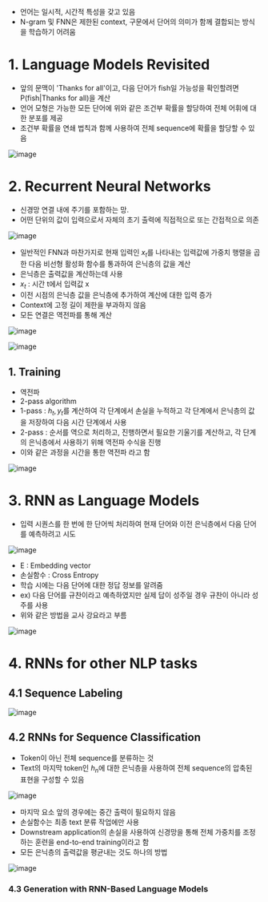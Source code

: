 - 언어는 일시적, 시간적 특성을 갖고 있음
- N-gram 및 FNN은 제한된 context, 구문에서 단어의 의미가 함께 결합되는 방식을 학습하기 어려움

# 1. Language Models Revisited
- 앞의 문맥이 'Thanks for all'이고, 다음 단어가 fish일 가능성을 확인할려면 P(fish|Thanks for all)을 계산
- 언어 모형은 가능한 모든 단어에 위와 같은 조건부 확률을 할당하여 전체 어휘에 대한 분포를 제공
- 조건부 확률을 연쇄 법칙과 함께 사용하여 전체 sequence에 확률을 할당할 수 있음

![image](https://user-images.githubusercontent.com/80622859/202709474-bef8d049-bd22-410e-a80c-498cd25733de.png)

# 2. Recurrent Neural Networks
- 신경망 연결 내에 주기를 포함하는 망.
- 어떤 단위의 값이 입력으로서 자체의 초기 출력에 직접적으로 또는 간접적으로 의존

![image](https://user-images.githubusercontent.com/80622859/202709688-3d4f9ced-fdeb-421b-8696-f4bf37fcf9b0.png)

- 일반적인 FNN과 마찬가지로 현재 입력인 $x_t$를 나타내는 입력값에 가중치 행렬을 곱한 다음 비선형 활성화 함수를 통과하여 은닉층의 값을 계산
- 은닉층은 출력값을 계산하는데 사용
- $x_t$ : 시간 t에서 입력값 x
- 이전 시점의 은닉층 값을 은닉층에 추가하여 계산에 대한 입력 증가
- Context에 고정 길이 제한을 부과하지 않음
- 모든 연결은 역전파를 통해 계산

![image](https://user-images.githubusercontent.com/80622859/202710201-b9df30f6-5988-429b-846a-f670c13b6b8c.png)

![image](https://user-images.githubusercontent.com/80622859/202710559-f07763be-faf1-46f0-9bd0-3fa5d198201e.png)

## 1. Training
- 역전파
- 2-pass algorithm
- 1-pass : $h_t, y_t$를 계산하여 각 단계에서 손실을 누적하고 각 단계에서 은닉층의 값을 저장하여 다음 시간 단계에서 사용
- 2-pass : 순서를 역으로 처리하고, 진행하면서 필요한 기울기를 계산하고, 각 단계의 은닉층에서 사용하기 위해 역전파 수식을 진행
- 이와 같은 과정을 시간을 통한 역전파 라고 함

![image](https://user-images.githubusercontent.com/80622859/202711034-5d950c01-c8c4-4fd7-974c-3c2308b7d105.png)

# 3. RNN as Language Models
- 입력 시퀀스를 한 번에 한 단어씩 처리하여 현재 단어와 이전 은닉층에서 다음 단어를 예측하려고 시도

![image](https://user-images.githubusercontent.com/80622859/202711271-5bd79f98-676e-4354-8c2b-978b39ad032a.png)

- E : Embedding vector
- 손실함수 : Cross Entropy
- 학습 시에는 다음 단어에 대한 정답 정보를 알려줌
- ex) 다음 단어를 규찬이라고 예측하였지만 실제 답이 성주일 경우 규찬이 아니라 성주를 사용
- 위와 같은 방법을 교사 강요라고 부름

![image](https://user-images.githubusercontent.com/80622859/202711628-f468cb86-6f94-456e-bd21-e3fc97dd7325.png)

# 4. RNNs for other NLP tasks

## 4.1 Sequence Labeling

![image](https://user-images.githubusercontent.com/80622859/202712920-079e2858-ed62-4398-ac2e-272fc5b78b57.png)

## 4.2 RNNs for Sequence Classification
- Token이 아닌 전체 sequence를 분류하는 것
- Text의 마지막 token인 $h_n$에 대한 은닉층을 사용하여 전체 sequence의 압축된 표현을 구성할 수 있음

![image](https://user-images.githubusercontent.com/80622859/202713092-1bded85e-f5f6-4e56-b70c-e40d05e372ca.png)

- 마지막 요소 앞의 경우에는 중간 출력이 필요하지 않음
- 손실함수는 최종 text 분류 작업에만 사용
- Downstream application의 손실을 사용하여 신경망을 통해 전체 가중치를 조정하는 훈련을 end-to-end training이라고 함
- 모든 은닉층의 출력값을 평균내는 것도 하나의 방법

![image](https://user-images.githubusercontent.com/80622859/202713327-e6a5c958-cda8-40b1-b9c5-7926c80e40ff.png)


### 4.3 Generation with RNN-Based Language Models
